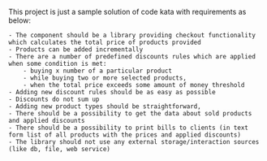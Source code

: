This project is just a sample solution of code kata  with requirements as below:

	- The component should be a library providing checkout functionality which calculates the total price of products provided
	- Products can be added incrementally
	- There are a number of predefined discounts rules which are applied when some condition is met:
		- buying x number of a particular product 
		- while buying two or more selected products,
		- when the total price exceeds some amount of money threshold
	- Adding new discount rules should be as easy as possible
	- Discounts do not sum up
	- Adding new product types should be straightforward,
	- There should be a possibility to get the data about sold products and applied discounts
	- There should be a possibility to print bills to clients (in text form list of all products with the prices and applied discounts)
	- The library should not use any external storage/interaction sources (like db, file, web service)

